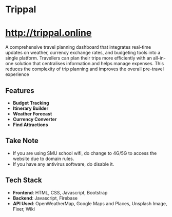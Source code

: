 # Trippal

# http://trippal.online

A comprehensive travel planning dashboard that integrates real-time updates on weather, currency exchange rates, and budgeting tools into a single platform. Travellers can plan their trips more efficiently with an all-in-one solution that centralises information and helps manage expenses. This reduces the complexity of trip planning and improves the overall pre-travel experience

## Features
- **Budget Tracking**
- **Itinerary Builder**
- **Weather Forecast**
- **Currency Converter**
- **Find Attractions**

## Take Note
- If you are using SMU school wifi, do change to 4G/5G to access the website due to domain rules.
- If you have any antivirus software, do disable it.

## Tech Stack
- **Frontend**: HTML, CSS, Javascript, Bootstrap
- **Backend**: Javascript, Firebase
- **API Used**: OpenWeatherMap, Google Maps and Places, Unsplash Image, Fixer, Wiki


